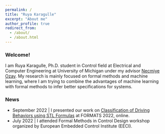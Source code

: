 ```yaml
---
permalink: /
title: "Ruya Karagulle"
excerpt: "About me"
author_profile: true
redirect_from: 
  - /about/
  - /about.html
---
```


### Welcome! 

I am Ruya Karagulle, Ph.D. student in Control field at Electrical and Computer Engineering at University of Michigan under my advisor [Necmiye Ozay](https://web.eecs.umich.edu/~necmiye/). My research is mainly focused on formal methods and machine learning, where I am trying to combine the advantages of machine learning with formal methods to infer better specifications for systems. 

### News

* September 2022 | I presented our work on [Classification of Driving Behaviors using STL Formulas]('https://ruyakrgl.github.io//files/stl_driving_classification.pdf') at FORMATS 2022, online.
* July 2022 | I attended Formal Methods in Control Design workshop organized by European Embedded Control Institute (EECI).